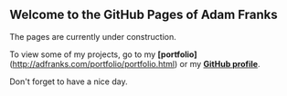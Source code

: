## Welcome to the GitHub Pages of Adam Franks

The pages are currently under construction.

To view some of my projects, go to my **[portfolio]**(http://adfranks.com/portfolio/portfolio.html) or my **[GitHub profile](https://github.com/adfranks)**. 

Don't forget to have a nice day.

